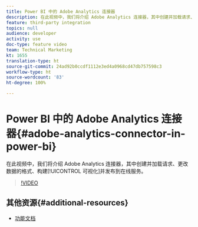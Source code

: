 ```yaml
---
title: Power BI 中的 Adobe Analytics 连接器
description: 在此视频中，我们将介绍 Adobe Analytics 连接器，其中创建并加载请求、更改数据的格式、构建可视化并发布到在线服务。
feature: third-party integration
topics: null
audience: developer
activity: use
doc-type: feature video
team: Technical Marketing
kt: 1655
translation-type: ht
source-git-commit: 24ad92b0ccdf1112e3ed4a0968cd47db757598c3
workflow-type: ht
source-wordcount: '83'
ht-degree: 100%

---
```



# Power BI 中的 Adobe Analytics 连接器{#adobe-analytics-connector-in-power-bi}

在此视频中，我们将介绍 Adobe Analytics 连接器，其中创建并加载请求、更改数据的格式、构建[!UICONTROL 可视化]并发布到在线服务。

>[!VIDEO](https://video.tv.adobe.com/v/23130/?quality=12)

## 其他资源{#additional-resources}

* [功能文档](https://docs.microsoft.com/en-us/power-bi/desktop-connect-adobe-analytics)
